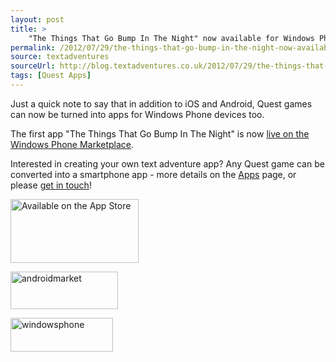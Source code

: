 ```yaml
---
layout: post
title: >
    "The Things That Go Bump In The Night" now available for Windows Phone
permalink: /2012/07/29/the-things-that-go-bump-in-the-night-now-available-for-windows-phone/
source: textadventures
sourceUrl: http://blog.textadventures.co.uk/2012/07/29/the-things-that-go-bump-in-the-night-now-available-for-windows-phone/
tags: [Quest Apps]
---
```

Just a quick note to say that in addition to iOS and Android, Quest games can now be turned into apps for Windows Phone devices too.

The first app "The Things That Go Bump In The Night" is now <a href="http://windowsphone.com/s?appId=3714f4e2-cb6c-496f-a98c-e0ed2caebf39">live on the Windows Phone Marketplace</a>.

Interested in creating your own text adventure app? Any Quest game can be converted into a smartphone app - more details on the <a title="Apps" href="http://www.textadventures.co.uk/apps/">Apps</a> page, or please <a title="Contact us" href="http://www.textadventures.co.uk/help/contact-us/">get in touch</a>!

<a href="http://itunes.apple.com/app/the-things-that-go-bump-in/id483544547"><img class="aligncenter size-full wp-image-1966" alt="Available on the App Store" src="/images/2012/textadventuresblog.files.wordpress.com-2012-12-appstore.png" width="205" height="102" /></a>

<a href="http://market.android.com/details?id=com.axeuk.android.bump"><img class="aligncenter size-full wp-image-1970" alt="androidmarket" src="/images/2012/textadventuresblog.files.wordpress.com-2012-07-androidmarket.png" width="172" height="60" /></a>

<a href="http://windowsphone.com/s?appId=3714f4e2-cb6c-496f-a98c-e0ed2caebf39"><img class="aligncenter size-full wp-image-1971" alt="windowsphone" src="/images/2012/textadventuresblog.files.wordpress.com-2012-07-windowsphone.png" width="164" height="54" /></a>